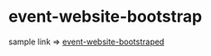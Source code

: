 # event-website-bootstrap
sample link => <a href="https://depak002021.github.io/event-website-bootstrap/" target="_blank">event-website-bootstraped</a>

